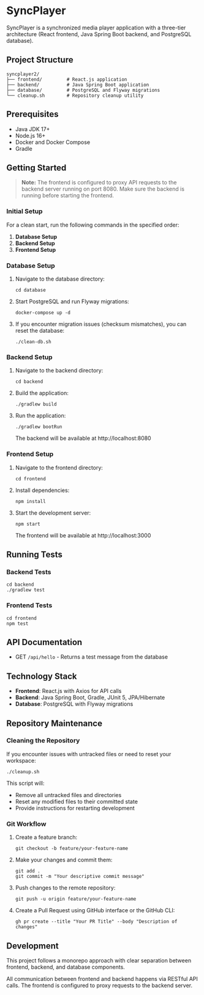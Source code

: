 # SyncPlayer

SyncPlayer is a synchronized media player application with a three-tier architecture (React frontend, Java Spring Boot backend, and PostgreSQL database).

## Project Structure

```
syncplayer2/
├── frontend/         # React.js application
├── backend/          # Java Spring Boot application
├── database/         # PostgreSQL and Flyway migrations
└── cleanup.sh        # Repository cleanup utility
```

## Prerequisites

- Java JDK 17+
- Node.js 16+
- Docker and Docker Compose
- Gradle

## Getting Started

> **Note:** The frontend is configured to proxy API requests to the backend server running on port 8080. Make sure the backend is running before starting the frontend.

### Initial Setup

For a clean start, run the following commands in the specified order:

1. **Database Setup**
2. **Backend Setup** 
3. **Frontend Setup**

### Database Setup

1. Navigate to the database directory:
   ```
   cd database
   ```

2. Start PostgreSQL and run Flyway migrations:
   ```
   docker-compose up -d
   ```

3. If you encounter migration issues (checksum mismatches), you can reset the database:
   ```
   ./clean-db.sh
   ```

### Backend Setup

1. Navigate to the backend directory:
   ```
   cd backend
   ```

2. Build the application:
   ```
   ./gradlew build
   ```

3. Run the application:
   ```
   ./gradlew bootRun
   ```

   The backend will be available at http://localhost:8080

### Frontend Setup

1. Navigate to the frontend directory:
   ```
   cd frontend
   ```

2. Install dependencies:
   ```
   npm install
   ```

3. Start the development server:
   ```
   npm start
   ```

   The frontend will be available at http://localhost:3000

## Running Tests

### Backend Tests

```
cd backend
./gradlew test
```

### Frontend Tests

```
cd frontend
npm test
```

## API Documentation

- GET `/api/hello` - Returns a test message from the database

## Technology Stack

- **Frontend**: React.js with Axios for API calls
- **Backend**: Java Spring Boot, Gradle, JUnit 5, JPA/Hibernate
- **Database**: PostgreSQL with Flyway migrations

## Repository Maintenance

### Cleaning the Repository

If you encounter issues with untracked files or need to reset your workspace:

```
./cleanup.sh
```

This script will:
- Remove all untracked files and directories
- Reset any modified files to their committed state
- Provide instructions for restarting development

### Git Workflow

1. Create a feature branch:
   ```
   git checkout -b feature/your-feature-name
   ```

2. Make your changes and commit them:
   ```
   git add .
   git commit -m "Your descriptive commit message"
   ```

3. Push changes to the remote repository:
   ```
   git push -u origin feature/your-feature-name
   ```

4. Create a Pull Request using GitHub interface or the GitHub CLI:
   ```
   gh pr create --title "Your PR Title" --body "Description of changes"
   ```

## Development

This project follows a monorepo approach with clear separation between frontend, backend, and database components.

All communication between frontend and backend happens via RESTful API calls. The frontend is configured to proxy requests to the backend server.